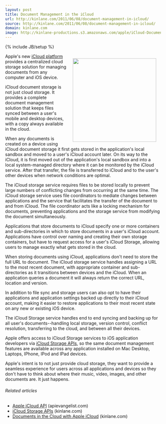 ```yaml
---
layout: post
title: Document Management in the iCloud
url: http://kinlane.com/2011/06/08/document-management-in-icloud/
source: http://kinlane.com/2011/06/08/document-management-in-icloud/
domain: kinlane.com
image: http://kinlane-productions.s3.amazonaws.com/apple/iCloud-Document-Storage.png
---
```

{% include JB/setup %}<p><img style="padding: 15px;" src="http://kinlane-productions.s3.amazonaws.com/apple/iCloud-Document-Storage.png" alt="" width="270" align="right" />Apple's new <a title="iCloud Platform" href="http://www.apple.com/icloud/">iCloud platform</a> provides a centralized cloud storage solution for managing documents from any computer and iOS device.<p></p>
iCloud document storage is not just cloud storage.  It provides a complete document management solution that keeps files synced between a user's mobile and desktop devices, with a copy always available in the cloud.<p></p>
When any documents is created on a device using iCloud document storage it first gets stored in the application's local sandbox and moved to a user's iCloud account later.  On its way to the iCloud, it is first moved out of the application's local sandbox and into a local system-managed directory where it can be monitored by the iCloud service. After that transfer, the file is transferred to iCloud and to the user's other devices when network conditions are optimal.<p></p>
The iCloud storage service requires files to be stored locally to prevent large numbers of conflicting changes from occurring at the same time. The iCloud storage service uses file coordinators to mediate changes between applications and the service that facilitates the transfer of the document to and from iCloud. The file coordinator acts like a locking mechanism for documents, preventing applications and the storage service from modifying the document simultaneously.<p></p>
Applications that store documents to iCloud specify one or more containers and sub-directories in which to store documents in a user's iCloud account.  Applications have control over naming and creating their own storage containers, but have to request access for a user's iCloud Storage, allowing users to manage exactly what gets stored in the cloud.<p></p>
When storing documents using iCloud, applications don't need to store the full URL to document.  The iCloud storage service handles assigning a URL to the most recent document, with appropriate container and sub-directories as it transitions between devices and the iCloud.  When an application queries a document it will always return the correct URL, location and version.<p></p>
In addition to file sync and storage users can also opt to have their applications and application settings backed up directly to their iCloud account, making it easier to restore applications to their most recent state on any new or existing iOS device.<p></p>
The iCloud Storage service handles end to end syncing and backing up for all user's documents--handling local storage, version control, conflict resolution, transferring to the cloud, and between all their devices.<p></p>
Apple offers access to iCloud Storage services to iOS application developers via <a title="iCloud Storage APIs" href="http://blog.apievangelist.com/2011/06/08/icloud-storage-apis/">iCloud Storage APIs</a>, so the same document management features are available across any application installed on Mac Desktop, Laptops, IPhone, IPod and IPad devices.<p></p>
Apple's intent is to not just provide cloud storage, they want to provide a seamless experience for users across all applications and devices so they don't have to think about where their music, video, images, and other documents are.  It just happens.
<h6 class="zemanta-related-title" style="font-size: 1em;">Related articles</h6>
<ul class="zemanta-article-ul">
	<li class="zemanta-article-ul-li"><a href="http://blog.apievangelist.com/2011/06/06/apple-icloud-api/">Apple iCloud API</a> (apievangelist.com)</li>
	<li class="zemanta-article-ul-li"><a href="http://www.kinlane.com/2011/06/icloud-storage-apis/">iCloud Storage APIs</a> (kinlane.com)</li>
	<li class="zemanta-article-ul-li"><a href="http://www.kinlane.com/2011/06/documents-in-the-cloud-with-apple-icloud/">Documents in the Cloud with Apple iCloud</a> (kinlane.com)</li>
</ul>
</p>
